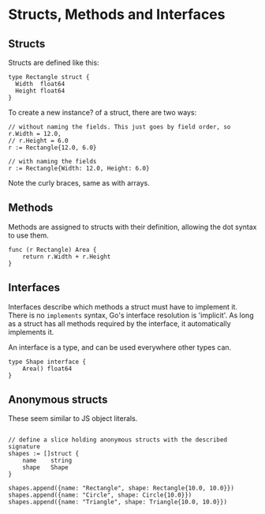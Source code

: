 # Structs, Methods and Interfaces

## Structs

Structs are defined like this:

```golang
type Rectangle struct {
  Width  float64
  Height float64
}
```
To create a new instance? of a struct, there are two ways: 

```golang
// without naming the fields. This just goes by field order, so r.Width = 12.0,
// r.Height = 6.0
r := Rectangle{12.0, 6.0}

// with naming the fields
r := Rectangle{Width: 12.0, Height: 6.0}
```

Note the curly braces, same as with arrays.

## Methods

Methods are assigned to structs with their definition, allowing the dot syntax to use them.

```golang
func (r Rectangle) Area {
    return r.Width + r.Height
}
```

## Interfaces

Interfaces describe which methods a struct must have to implement it. There is no `implements` syntax, Go's interface resolution is 'implicit'. As long as a struct has all methods required by the interface, it automatically implements it.  

An interface is a type, and can be used everywhere other types can.

```golang
type Shape interface {
    Area() float64
}
```

## Anonymous structs

These seem similar to JS object literals.

```golang

// define a slice holding anonymous structs with the described signature
shapes := []struct {
    name    string
    shape   Shape
} 

shapes.append({name: "Rectangle", shape: Rectangle{10.0, 10.0}})
shapes.append({name: "Circle", shape: Circle{10.0}})
shapes.append({name: "Triangle", shape: Triangle{10.0, 10.0}})
```

